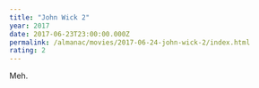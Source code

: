 ```yaml
---
title: "John Wick 2"
year: 2017
date: 2017-06-23T23:00:00.000Z
permalink: /almanac/movies/2017-06-24-john-wick-2/index.html
rating: 2
---
```


Meh.